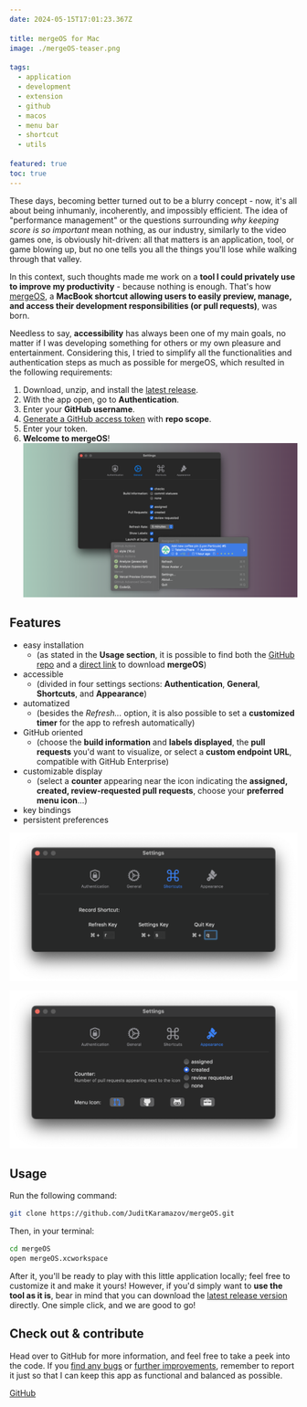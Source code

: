 ```yaml
---
date: 2024-05-15T17:01:23.367Z

title: mergeOS for Mac
image: ./mergeOS-teaser.png

tags:
  - application
  - development
  - extension
  - github
  - macos
  - menu bar
  - shortcut
  - utils

featured: true
toc: true
---
```


These days, becoming better turned out to be a blurry concept - now, it's all about being inhumanly, incoherently, and impossibly efficient. The idea of "performance management" or the questions surrounding _why keeping score is so important_ mean nothing, as our industry, similarly to the video games one, is obviously hit-driven: all that matters is an application, tool, or game blowing up, but no one tells you all the things you'll lose while walking through that valley.

In this context, such thoughts made me work on a **tool I could privately use to improve my productivity** - because nothing is enough. That's how [mergeOS](https://github.com/JuditKaramazov/mergeOS), a **MacBook shortcut allowing users to easily preview, manage, and access their development responsibilities (or pull requests)**, was born.

Needless to say, **accessibility** has always been one of my main goals, no matter if I was developing something for others or my own pleasure and entertainment. Considering this, I tried to simplify all the functionalities and authentication steps as much as possible for mergeOS, which resulted in the following requirements:

1. Download, unzip, and install the [latest release](https://github.com/JuditKaramazov/mergeOS/releases/download/v1.0.0/mergeOS.zip).
2. With the app open, go to **Authentication**.
3. Enter your **GitHub username**.
4. [Generate a GitHub access token](https://github.com/settings/tokens/new?scopes=repo) with **repo scope**.
5. Enter your token.
6. **Welcome to mergeOS**!
   ![mergeOS screenshot.](mergeOS-01.png)

## Features

- easy installation
  - (as stated in the **Usage section**, it is possible to find both the [GitHub repo](https://github.com/JuditKaramazov/mergeOS/releases/download/v1.0.0/mergeOS.zip) and a [direct link](https://github.com/JuditKaramazov/mergeOS) to download **mergeOS**)
- accessible
  - (divided in four settings sections: **Authentication**, **General**, **Shortcuts**, and **Appearance**)
- automatized
  - (besides the _Refresh..._ option, it is also possible to set a **customized timer** for the app to refresh automatically)
- GitHub oriented
  - (choose the **build information** and **labels displayed**, the **pull requests** you'd want to visualize, or select a **custom endpoint URL**, compatible with GitHub Enterprise)
- customizable display
  - (select a **counter** appearing near the icon indicating the **assigned, created, review-requested pull requests**, choose your **preferred menu icon**...)
- key bindings
- persistent preferences

![mergeOS screenshot.](mergeOS-02.png)

![mergeOS screenshot.](mergeOS-03.png)

## Usage

Run the following command:

```bash
git clone https://github.com/JuditKaramazov/mergeOS.git
```

Then, in your terminal:

```bash
cd mergeOS
open mergeOS.xcworkspace
```

After it, you'll be ready to play with this little application locally; feel free to customize it and make it yours! However, if you'd simply want to **use the tool as it is**, bear in mind that you can download the [latest release version](https://github.com/JuditKaramazov/mergeOS/releases/download/v1.0.0/mergeOS.zip) directly. One simple click, and we are good to go!

## Check out & contribute

Head over to GitHub for more information, and feel free to take a peek into the code. If you [find any bugs](https://github.com/JuditKaramazov/mergeOS/issues/new?assignees=&labels=%F0%9F%91%80+needs+triage%2C%F0%9F%90%9B+bug&projects=&template=bug_report.yml&title=Bug%3A+) or [further improvements](https://github.com/JuditKaramazov/mergeOS/issues/new?assignees=&labels=%F0%9F%91%80+needs+triage%2C%F0%9F%92%A1+feature&projects=&template=feature_request.yml&title=Feature%3A+), remember to report it just so that I can keep this app as functional and balanced as possible.

<p class="content-download">
    <a class="icon-github btn btn-primary" href="https://github.com/JuditKaramazov/mergeOS">GitHub</a>
</p>
